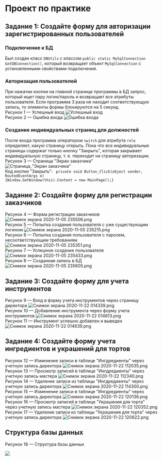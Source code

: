 # Проект по практике
## Задание 1: Создайте  форму  для  авторизации  зарегистрированных пользователей
### Подключение к БД
Был создан класс `DBUtils` с классом `public static MySqlConnection GetDBConnection()`, который возвращает объект `MySqlConnection` с установленными свойствами подключения.
### Авторизация пользователей
При нажатии кнопки на главной странице программы в БД запрос, который ищет пару логин/пароль и возвращает все атрибуты пользователя. Если программа 3 раза не находит соответствующую запись, то элементы формы блокируются на 5 секунд.<br/>
Рисунок 1 — Успешный вход
![Успешный вход](images/034815.png)<br/>
Рисунок 2 — Ошибка входа
![Ошибка входа](images/034723.png)

### Создание индивидуальных страниц для должностей
После входа программа оператором `switch` для атрибута `role` определяет, какую страницу открыть. Пока что все индивидуальные страницы содержат только кнопку "Закрыть", которая закрывает индивидуальную страницу, т. е. переходит на страницу авторизации.
Рисунок 3 — Страница "Экран заказчика"
![Страница_"Экран заказчика"](images/033628.png)<br/>
Код кнопки "Закрыть":
<code>
private void Button_Click(object sender, RoutedEventArgs e)
{Window.GetWindow(this).Content = new MainPage();}
</code>

## Задание 2: Создайте форму для регистрации заказчиков
Рисунок 4 — Форма регистрации заказчиков
![Снимок экрана 2020-11-05 235506.png](images/235506.png)<br/>
Рисунок 5 — Попытка создания пользователя с уже существующим логином
![Снимок экрана 2020-11-05 235215.png](images/235215.png)<br/>
Рисунок 6 — Попытка создания пользователя с паролем, несоответствующим требованиям
![Снимок экрана 2020-11-05 235351.png](images/235351.png)<br/>
Рисунок 7 — Успешное создание пользователя
![Снимок экрана 2020-11-05 235433.png](images/235433.png)<br/>
Рисунок 8 — Созданная запись в БД
![Снимок экрана 2020-11-05 235605.png](images/235605.png)<br/>

## Задание 3: Создайте форму для учета инструментов
Рисунок 9 — Вход в форму учета инструментов через страницу директора
![Снимок экрана 2020-11-22 014339.png](images/014339.png)
<br/>
Рисунок 10 — Добавление инструмента через форму учета инструментов
![Снимок экрана 2020-11-22 014613.png](images/014613.png)
<br/>
Рисунок 11 — Инструмент успешно добавлен и выведен
![Снимок экрана 2020-11-22 014639.png](images/014639.png)
<br/>

## Задание 4: Создайте форму учета ингредиентов и украшений для тортов
Рисунок 12 — Изменение записи в таблице "Ингдредиенты" через учетную запись директора
![Снимок экрана 2020-11-22 112035.png](images/112035.png)
<br/>
Рисунок 13 — Просмотр записей в таблице "Ингдредиенты" через учетную запись мастера
![Снимок экрана 2020-11-22 112340.png](images/112340.png)
<br/>
Рисунок 14 — Удаление записи из таблицы "Ингдредиенты" через учетную запись директора
![Снимок экрана 2020-11-22 114300.png](images/114300.png)
<br/>
Рисунок 15 — Изменение записи в таблице "Ингдредиенты" через учетную запись директора
![Снимок экрана 2020-11-22 120136.png](images/120136.png)
<br/>
Рисунок 16 — Просмотр записей в таблице "Украшения для торта" через учетную запись мастера
![Снимок экрана 2020-11-22 120352.png](images/120352.png)
<br/>
Рисунок 17 — Удаление записи из таблицы "Украшения для торта" через учетную запись директора
![Снимок экрана 2020-11-22 120622.png](images/120622.png)
<br/>

## Структура базы данных

Рисунок 18 — Структура базы данных

![](images/image1.png)